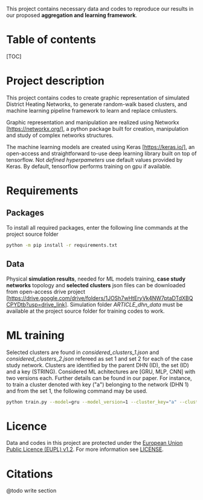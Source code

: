 
This project contains necessary data and codes to reproduce our results in our proposed **aggregation and learning framework**. 

# Table of contents

[TOC]


# Project description

This project contains codes to create graphic representation of simulated District Heating Networks, to generate random-walk based clusters, and machine learning pipeline framework to learn and replace cmlusters. 

Graphic representation and manipulation are realized using Networkx [https://networkx.org/], a python package built for creation, manipulation and study of complex networks structures.

The machine learning models are created using Keras [https://keras.io/], an open-access and straightforward to-use deep learning library built on top of tensorflow. Not *defined hyperpameters* use default values provided by Keras. By default, tensorflow performs training on gpu if available.


# Requirements

## Packages

To install all required packages, enter the following line commands at the project source folder

```bash
python -m pip install -r requirements.txt
``` 

## Data

Physical **simulation results**, needed for ML models training, **case study networks** topology and **selected clusters** json files can be downloaded from open-access drive project [https://drive.google.com/drive/folders/1JOSh7wHtEryVk4NW7ptaDTdXBQCPYDtb?usp=drive_link]. Simulation folder *ARTICLE_dhn_data* must be available at the project source folder for training codes to work.


# ML training

Selected clusters are found in *considered_clusters_1.json* and *considered_clusters_2.json* refereed as set 1 and set 2 for each of the case study network. Clusters are identified by the parent DHN (ID), the set (ID) and a key (STRING). Considered ML achitectures are [GRU, MLP, CNN] with two versions each. Further details can be found in our paper. For instance, to train a cluster denoted with key ("a") belonging to the network (DHN 1) and from the set 1, the following command may be used.

```bash
python train.py --model=gru --model_version=1 --cluster_key="a" --cluster_dhn_id=1 --cluster_set_id=1

```


# Licence

Data and codes in this project are protected under the [European Union Public Licence (EUPL) v1.2](https://joinup.ec.europa.eu/page/eupl-text-11-12).
For more information see [LICENSE](LICENSE).


# Citations

@todo write section